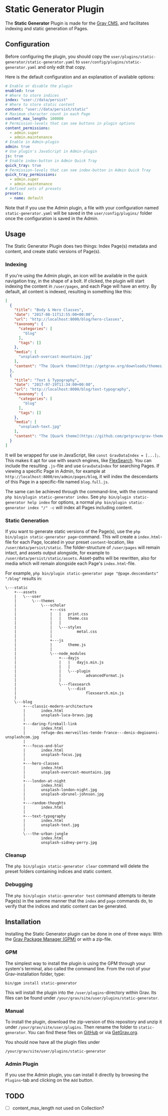 # Static Generator Plugin

The **Static Generator** Plugin is made for the [Grav CMS](http://github.com/getgrav/grav), and facilitates indexing and static generation of Pages.

## Configuration

Before configuring the plugin, you should copy the `user/plugins/static-generator/static-generator.yaml` to `user/config/plugins/static-generator.yaml` and only edit that copy.

Here is the default configuration and an explanation of available options:

```yaml
# Enable or disable the plugin
enabled: true
# Where to store indices
index: "user://data/persist"
# Where to store static content
content: "user://data/persist/static"
# Maximum character count in each Page
content_max_length: 100000
# Permission-levels that can see buttons in plugin options
content_permissions:
  - admin.super
  - admin.maintenance
# Enable in Admin-plugin
admin: true
# Use plugin's JavaScript in Admin-plugin
js: true
# Enable index-button in Admin Quick Tray
quick_tray: true
# Permission-levels that can see index-button in Admin Quick Tray
quick_tray_permissions:
  - admin.super
  - admin.maintenance
# Defined sets of presets
presets:
  - name: default
```

Note that if you use the Admin plugin, a file with your configuration named `static-generator.yaml` will be saved in the `user/config/plugins/` folder once the configuration is saved in the Admin.

## Usage

The Static Generator Plugin does two things: Index Page(s) metadata and content, and create static versions of Page(s).

### Indexing

If you're using the Admin plugin, an icon will be available in the quick navigation tray, in the shape of a bolt. If clicked, the plugin will start indexing the content in `/user/pages`, and each Page will have an entry. By default, all content is indexed, resulting in something like this:

```json
[
  {
    "title": "Body & Hero Classes",
    "date": "2017-08-11T12:55:00+00:00",
    "url": "http://localhost:8000/blog/hero-classes",
    "taxonomy": {
      "categories": [
        "blog"
      ],
      "tags": []
    },
    "media": [
      "unsplash-overcast-mountains.jpg"
    ],
    "content": "The [Quark theme](https://getgrav.org/downloads/themes) ...\n"
  },
  {
    "title": "Text & Typography",
    "date": "2017-07-19T11:34:00+00:00",
    "url": "http://localhost:8000/blog/text-typography",
    "taxonomy": {
      "categories": [
        "blog"
      ],
      "tags": []
    },
    "media": [
      "unsplash-text.jpg"
    ],
    "content": "The [Quark theme](https://github.com/getgrav/grav-theme-quark) ...\n"
  }
]
```

It will be wrapped for use in JavaScript, like `const GravDataIndex = [...];`. This makes it apt for use with search engines, like [FlexSearch](https://github.com/nextapps-de/flexsearch/). You can include the resulting `.js`-file and use `GravDataIndex` for searching Pages. If viewing a specific Page in Admin, for example at `http://localhost:8000/en/admin/pages/blog`, it will index the descendants of this Page in a specific-file named `blog.full.js`.

The same can be achieved through the command-line, with the command `php bin/plugin static-generator index`. See `php bin/plugin static-generator help index` for options, a normal `php bin/plugin static-generator index "/" -c` will index all Pages including content.

### Static Generation

If you want to generate static versions of the Page(s), use the `php bin/plugin static-generator page`-command. This will create a `index.html`-file for each Page, located in your preset `content`-location, like `/user/data/persist/static`. The folder-structure of `/user/pages` will remain intact, and assets output alongside, for example to `/user/data/persist/static/assets`. Asset-paths will be rewritten, also for media which will remain alongside each Page's `index.html`-file.

For example, `php bin/plugin static-generator page "@page.descendants" "/blog"` results in:

```
\---static
    +---assets
    |   \---user
    |       \---themes
    |           \---scholar
    |               +---css
    |               |   |   print.css
    |               |   |   theme.css
    |               |   |
    |               |   \---styles
    |               |           metal.css
    |               |
    |               +---js
    |               |       theme.js
    |               |
    |               \---node_modules
    |                   +---dayjs
    |                   |   |   dayjs.min.js
    |                   |   |
    |                   |   \---plugin
    |                   |           advancedFormat.js
    |                   |
    |                   \---flexsearch
    |                       \---dist
    |                               flexsearch.min.js
    |
    \---blog
        +---classic-modern-architecture
        |       index.html
        |       unsplash-luca-bravo.jpg
        |
        +---daring-fireball-link
        |       index.html
        |       refuge-des-merveilles-tende-france---denis-degioanni-unsplashcom.jpg
        |
        +---focus-and-blur
        |       index.html
        |       unsplash-focus.jpg
        |
        +---hero-classes
        |       index.html
        |       unsplash-overcast-mountains.jpg
        |
        +---london-at-night
        |       index.html
        |       unsplash-london-night.jpg
        |       unsplash-xbrunel-johnson.jpg
        |
        +---random-thoughts
        |       index.html
        |
        +---text-typography
        |       index.html
        |       unsplash-text.jpg
        |
        \---the-urban-jungle
                index.html
                unsplash-sidney-perry.jpg
```

### Cleanup

The `php bin/plugin static-generator clear` command will delete the preset folders containing indices and static content.

### Debugging

The `php bin/plugin static-generator test` command attempts to iterate Page(s) in the samme manner that the `index` and `page` commands do, to verify that the indices and static content can be generated.

## Installation

Installing the Static Generator plugin can be done in one of three ways: With the [Grav Package Manager (GPM)](http://learn.getgrav.org/advanced/grav-gpm) or with a zip-file.

### GPM

The simplest way to install the plugin is using the GPM through your system's terminal, also called the command line. From the root of your Grav-installation folder, type:

    bin/gpm install static-generator

This will install the plugin into the `/user/plugins`-directory within Grav. Its files can be found under `/your/grav/site/user/plugins/static-generator`.

### Manual

To install the plugin, download the zip-version of this repository and unzip it under `/your/grav/site/user/plugins`. Then rename the folder to `static-generator`. You can find these files on [GitHub](https://github.com/OleVik/grav-plugin-static-generator) or via [GetGrav.org](http://getgrav.org/downloads/plugins).

You should now have all the plugin files under

    /your/grav/site/user/plugins/static-generator

### Admin Plugin

If you use the Admin plugin, you can install it directly by browsing the `Plugins`-tab and clicking on the `Add` button.

## TODO

- [ ] content_max_length not used on Collection?

